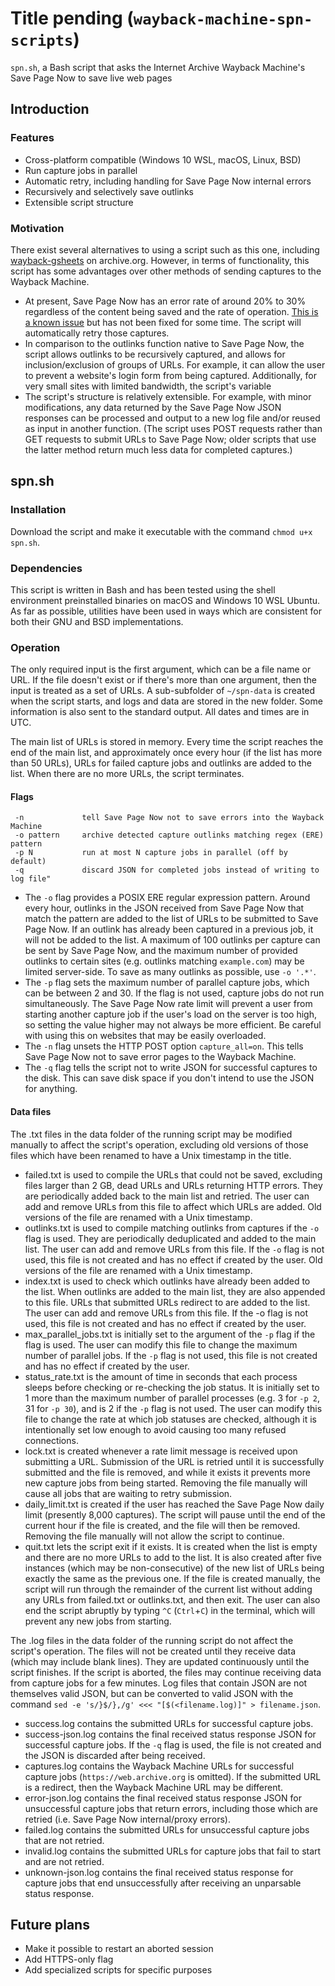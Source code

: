 # Title pending (`wayback-machine-spn-scripts`)

`spn.sh`, a Bash script that asks the Internet Archive Wayback Machine's Save Page Now to save live web pages

## Introduction

### Features

* Cross-platform compatible (Windows 10 WSL, macOS, Linux, BSD)
* Run capture jobs in parallel
* Automatic retry, including handling for Save Page Now internal errors
* Recursively and selectively save outlinks
* Extensible script structure

### Motivation

There exist several alternatives to using a script such as this one, including [wayback-gsheets](https://archive.org/services/wayback-gsheets/) on archive.org. However, in terms of functionality, this script has some advantages over other methods of sending captures to the Wayback Machine.

* At present, Save Page Now has an error rate of around 20% to 30% regardless of the content being saved and the rate of operation. [This is a known issue](https://old.reddit.com/r/WaybackMachine/comments/m139pt/ive_got_an_amazing_response_from_the_wayback/) but has not been fixed for some time. The script will automatically retry those captures.
* In comparison to the outlinks function native to Save Page Now, the script allows outlinks to be recursively captured, and allows for inclusion/exclusion of groups of URLs. For example, it can allow the user to prevent a website's login form from being captured. Additionally, for very small sites with limited bandwidth, the script's variable 
* The script's structure is relatively extensible. For example, with minor modifications, any data returned by the Save Page Now JSON responses can be processed and output to a new log file and/or reused as input in another function. (The script uses POST requests rather than GET requests to submit URLs to Save Page Now; older scripts that use the latter method return much less data for completed captures.)

## spn.sh

### Installation

Download the script and make it executable with the command `chmod u+x spn.sh`.

### Dependencies

This script is written in Bash and has been tested using the shell environment preinstalled binaries on macOS and Windows 10 WSL Ubuntu. As far as possible, utilities have been used in ways which are consistent for both their GNU and BSD implementations.

### Operation

The only required input is the first argument, which can be a file name or URL. If the file doesn't exist or if there's more than one argument, then the input is treated as a set of URLs. A sub-subfolder of `~/spn-data` is created when the script starts, and logs and data are stored in the new folder. Some information is also sent to the standard output. All dates and times are in UTC.

The main list of URLs is stored in memory. Every time the script reaches the end of the main list, and approximately once every hour (if the list has more than 50 URLs), URLs for failed capture jobs and outlinks are added to the list. When there are no more URLs, the script terminates.

#### Flags

```
 -n             tell Save Page Now not to save errors into the Wayback Machine
 -o pattern     archive detected capture outlinks matching regex (ERE) pattern
 -p N           run at most N capture jobs in parallel (off by default)
 -q             discard JSON for completed jobs instead of writing to log file"
```

* The `-o` flag provides a POSIX ERE regular expression pattern. Around every hour, outlinks in the JSON received from Save Page Now that match the pattern are added to the list of URLs to be submitted to Save Page Now. If an outlink has already been captured in a previous job, it will not be added to the list. A maximum of 100 outlinks per capture can be sent by Save Page Now, and the maximum number of provided outlinks to certain sites (e.g. outlinks matching `example.com`) may be limited server-side. To save as many outlinks as possible, use `-o '.*'`.
* The `-p` flag sets the maximum number of parallel capture jobs, which can be between 2 and 30. If the flag is not used, capture jobs do not run simultaneously. The Save Page Now rate limit will prevent a user from starting another capture job if the user's load on the server is too high, so setting the value higher may not always be more efficient. Be careful with using this on websites that may be easily overloaded.
* The `-n` flag unsets the HTTP POST option `capture_all=on`. This tells Save Page Now not to save error pages to the Wayback Machine.
* The `-q` flag tells the script not to write JSON for successful captures to the disk. This can save disk space if you don't intend to use the JSON for anything.

#### Data files

The .txt files in the data folder of the running script may be modified manually to affect the script's operation, excluding old versions of those files which have been renamed to have a Unix timestamp in the title.

* failed.txt is used to compile the URLs that could not be saved, excluding files larger than 2 GB, dead URLs and URLs returning HTTP errors. They are periodically added back to the main list and retried. The user can add and remove URLs from this file to affect which URLs are added. Old versions of the file are renamed with a Unix timestamp.
* outlinks.txt is used to compile matching outlinks from captures if the `-o` flag is used. They are periodically deduplicated and added to the main list. The user can add and remove URLs from this file. If the `-o` flag is not used, this file is not created and has no effect if created by the user. Old versions of the file are renamed with a Unix timestamp.
* index.txt is used to check which outlinks have already been added to the list. When outlinks are added to the main list, they are also appended to this file. URLs that submitted URLs redirect to are added to the list. The user can add and remove URLs from this file. If the -o flag is not used, this file is not created and has no effect if created by the user.
* max_parallel_jobs.txt is initially set to the argument of the `-p` flag if the flag is used. The user can modify this file to change the maximum number of parallel jobs. If the `-p` flag is not used, this file is not created and has no effect if created by the user.
* status_rate.txt is the amount of time in seconds that each process sleeps before checking or re-checking the job status. It is initially set to 1 more than the maximum number of parallel processes (e.g. 3 for `-p 2`, 31 for `-p 30`), and is 2 if the `-p` flag is not used. The user can modify this file to change the rate at which job statuses are checked, although it is intentionally set low enough to avoid causing too many refused connections.
* lock.txt is created whenever a rate limit message is received upon submitting a URL. Submission of the URL is retried until it is successfully submitted and the file is removed, and while it exists it prevents more new capture jobs from being started. Removing the file manually will cause all jobs that are waiting to retry submission.
* daily_limit.txt is created if the user has reached the Save Page Now daily limit (presently 8,000 captures). The script will pause until the end of the current hour if the file is created, and the file will then be removed. Removing the file manually will not allow the script to continue.
* quit.txt lets the script exit if it exists. It is created when the list is empty and there are no more URLs to add to the list. It is also created after five instances (which may be non-consecutive) of the new list of URLs being exactly the same as the previous one. If the file is created manually, the script will run through the remainder of the current list without adding any URLs from failed.txt or outlinks.txt, and then exit. The user can also end the script abruptly by typing `^C` (`Ctrl`+`C`) in the terminal, which will prevent any new jobs from starting.

The .log files in the data folder of the running script do not affect the script's operation. The files will not be created until they receive data (which may include blank lines). They are updated continuously until the script finishes. If the script is aborted, the files may continue receiving data from capture jobs for a few minutes. Log files that contain JSON are not themselves valid JSON, but can be converted to valid JSON with the command `sed -e 's/}$/},/g' <<< "[$(<filename.log)]" > filename.json`.
* success.log contains the submitted URLs for successful capture jobs.
* success-json.log contains the final received status response JSON for successful capture jobs. If the `-q` flag is used, the file is not created and the JSON is discarded after being received.
* captures.log contains the Wayback Machine URLs for successful capture jobs (`https://web.archive.org` is omitted). If the submitted URL is a redirect, then the Wayback Machine URL may be different.
* error-json.log contains the final received status response JSON for unsuccessful capture jobs that return errors, including those which are retried (i.e. Save Page Now internal/proxy errors).
* failed.log contains the submitted URLs for unsuccessful capture jobs that are not retried.
* invalid.log contains the submitted URLs for capture jobs that fail to start and are not retried.
* unknown-json.log contains the final received status response for capture jobs that end unsuccessfully after receiving an unparsable status response.

## Future plans
* Make it possible to restart an aborted session
* Add HTTPS-only flag
* Add specialized scripts for specific purposes


